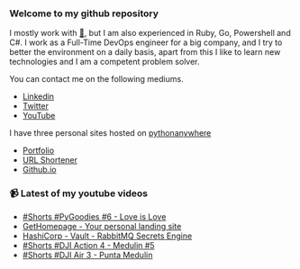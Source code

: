 ### Welcome to my github repository

I mostly work with [:snake:](https://www.python.org/), but I am also experienced in Ruby, Go, Powershell and C#. I work as a Full-Time DevOps engineer for a big company, and I try to better the environment on a daily basis, apart from this I like to learn new technologies and I am a competent problem solver.

You can contact me on the following mediums.
- [Linkedin](https://www.linkedin.com/in/r3ap3rpy)
- [Twitter](https://twitter.com/r3ap3rpy)
- [YouTube](https://www.youtube.com/channel/UC1qkMXH8d2I9DDAtBSeEHqg)

I have three personal sites hosted on [pythonanywhere](https://www.pythonanywhere.com/)
- [Portfolio](http://r3ap3rpy.pythonanywhere.com/)
- [URL Shortener](http://shortenpy.pythonanywhere.com/)
- [Github.io](https://r3ap3rpy.github.io/)

### :video_camera: Latest of my youtube videos
<!-- YOUTUBE:START -->
- [#Shorts #PyGoodies #6 - Love is Love](https://www.youtube.com/watch?v=MnnATaixy3E)
- [GetHomepage - Your personal landing site](https://www.youtube.com/watch?v=BhJxIPhA6wQ)
- [HashiCorp - Vault - RabbitMQ Secrets Engine](https://www.youtube.com/watch?v=PdF6g2JTcKI)
- [#Shorts #DJI Action 4 - Medulin #5](https://www.youtube.com/watch?v=ddZIGnuUaSc)
- [#Shorts #DJI Air 3 - Punta Medulin](https://www.youtube.com/watch?v=oqE-LBs_iLU)
<!-- YOUTUBE:END -->


